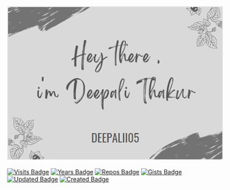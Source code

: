 [![Braydon's GitHub Banner](./assets/GitHubHeader.png)](https://braydoncoyer.dev)
<br><br>
[![Visits Badge](https://badges.pufler.dev/visits/deepalii05/deepalii05)](https:deepalii05.dev)
[![Years Badge](https://badges.pufler.dev/years/deepalii05)](https://badges.deepalii05.dev)
[![Repos Badge](https://badges.pufler.dev/repos/deepalii05)](https://badges.deepalii05.dev)
[![Gists Badge](https://badges.pufler.dev/gists/deepalii05)](https://badges.deepalii05.dev)
[![Updated Badge](https://badges.pufler.dev/updated/deepalii05/git-badges)](https://badges.deepalii05.dev)
[![Created Badge](https://badges.pufler.dev/created/deepalii05/git-badges)](https://badges.deepalii05.dev)
